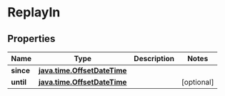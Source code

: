 
# ReplayIn

## Properties
Name | Type | Description | Notes
------------ | ------------- | ------------- | -------------
**since** | [**java.time.OffsetDateTime**](java.time.OffsetDateTime.md) |  | 
**until** | [**java.time.OffsetDateTime**](java.time.OffsetDateTime.md) |  |  [optional]



